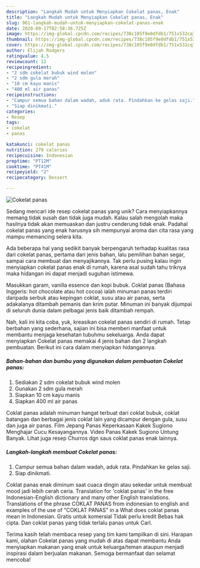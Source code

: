 ```yaml
---
description: "Langkah Mudah untuk Menyiapkan Cokelat panas, Enak"
title: "Langkah Mudah untuk Menyiapkan Cokelat panas, Enak"
slug: 961-langkah-mudah-untuk-menyiapkan-cokelat-panas-enak
date: 2020-09-17T02:58:36.725Z
image: https://img-global.cpcdn.com/recipes/738c105f9e0dfdb1/751x532cq70/cokelat-panas-foto-resep-utama.jpg
thumbnail: https://img-global.cpcdn.com/recipes/738c105f9e0dfdb1/751x532cq70/cokelat-panas-foto-resep-utama.jpg
cover: https://img-global.cpcdn.com/recipes/738c105f9e0dfdb1/751x532cq70/cokelat-panas-foto-resep-utama.jpg
author: Elijah Rodgers
ratingvalue: 4.5
reviewcount: 12
recipeingredient:
- "2 sdm cokelat bubuk wind molen"
- "2 sdm gula merah"
- "10 cm kayu manis"
- "400 ml air panas"
recipeinstructions:
- "Campur semua bahan dalam wadah, aduk rata. Pindahkan ke gelas saji."
- "Siap dinikmati."
categories:
- Resep
tags:
- cokelat
- panas

katakunci: cokelat panas 
nutrition: 279 calories
recipecuisine: Indonesian
preptime: "PT12M"
cooktime: "PT41M"
recipeyield: "2"
recipecategory: Dessert

---
```



![Cokelat panas](https://img-global.cpcdn.com/recipes/738c105f9e0dfdb1/751x532cq70/cokelat-panas-foto-resep-utama.jpg)

Sedang mencari ide resep cokelat panas yang unik? Cara menyiapkannya memang tidak susah dan tidak juga mudah. Kalau salah mengolah maka hasilnya tidak akan memuaskan dan justru cenderung tidak enak. Padahal cokelat panas yang enak harusnya sih mempunyai aroma dan cita rasa yang mampu memancing selera kita.

Ada beberapa hal yang sedikit banyak berpengaruh terhadap kualitas rasa dari cokelat panas, pertama dari jenis bahan, lalu pemilihan bahan segar, sampai cara membuat dan menyajikannya. Tak perlu pusing kalau ingin menyiapkan cokelat panas enak di rumah, karena asal sudah tahu triknya maka hidangan ini dapat menjadi suguhan istimewa.

Masukkan garam, vanilla essence dan kopi bubuk. Coklat panas (Bahasa Inggeris: hot chocolate atau hot cocoa) ialah minuman panas terdiri daripada serbuk atau kepingan coklat, susu atau air panas, serta adakalanya ditambah pemanis dan krim putar. Minuman ini banyak dijumpai di seluruh dunia dalam pelbagai jenis baik ditambah rempah.


Nah, kali ini kita coba, yuk, kreasikan cokelat panas sendiri di rumah. Tetap berbahan yang sederhana, sajian ini bisa memberi manfaat untuk membantu menjaga kesehatan tubuhmu sekeluarga. Anda dapat menyiapkan Cokelat panas memakai 4 jenis bahan dan 2 langkah pembuatan. Berikut ini cara dalam menyiapkan hidangannya.

<!--inarticleads1-->

##### Bahan-bahan dan bumbu yang digunakan dalam pembuatan Cokelat panas:

1. Sediakan 2 sdm cokelat bubuk wind molen
1. Gunakan 2 sdm gula merah
1. Siapkan 10 cm kayu manis
1. Siapkan 400 ml air panas


Coklat panas adalah minuman hangat terbuat dari coklat bubuk, coklat batangan dan berbagai jenis coklat lain yang dicampur dengan gula, susu dan juga air panas. Film Jepang Panas Keperkasaan Kakek Sugiono Menghajar Cucu Kesayangannya. Video Panas Kakek Sugiono Untung Banyak. Lihat juga resep Churros dgn saus coklat panas enak lainnya. 

<!--inarticleads2-->

##### Langkah-langkah membuat Cokelat panas:

1. Campur semua bahan dalam wadah, aduk rata. Pindahkan ke gelas saji.
1. Siap dinikmati.


Coklat panas enak diminum saat cuaca dingin atau sekedar untuk membuat mood jadi lebih cerah ceria. Translation for &#39;coklat panas&#39; in the free Indonesian-English dictionary and many other English translations. Translations of the phrase COKLAT PANAS from indonesian to english and examples of the use of &#34;COKLAT PANAS&#34; in a What does coklat panas mean in Indonesian. Gratis untuk komersial Tidak perlu kredit Bebas hak cipta. Dan coklat panas yang tidak terlalu panas untuk Carl. 

Terima kasih telah membaca resep yang tim kami tampilkan di sini. Harapan kami, olahan Cokelat panas yang mudah di atas dapat membantu Anda menyiapkan makanan yang enak untuk keluarga/teman ataupun menjadi inspirasi dalam berjualan makanan. Semoga bermanfaat dan selamat mencoba!
